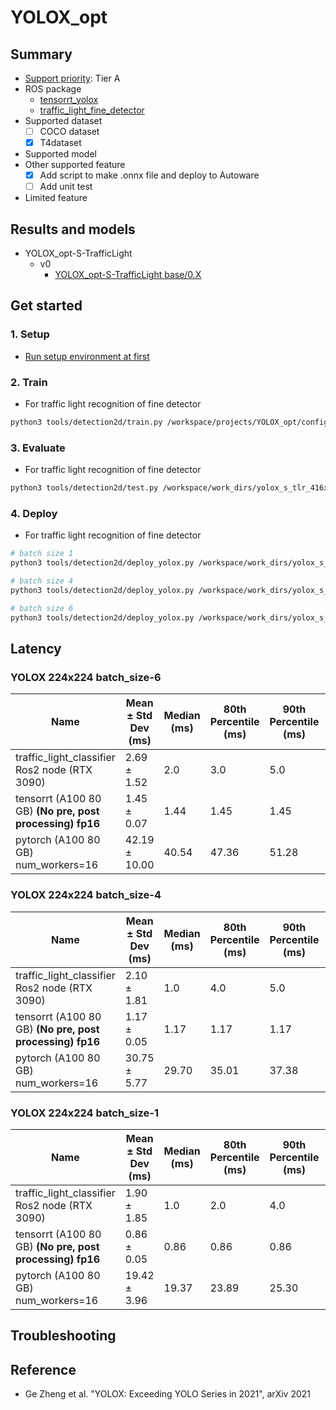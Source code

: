 # YOLOX_opt
## Summary

- [Support priority](https://github.com/tier4/AWML/blob/main/docs/design/autoware_ml_design.md#support-priority): Tier A
- ROS package
  - [tensorrt_yolox](https://github.com/autowarefoundation/autoware.universe/tree/main/perception/tensorrt_yolox)
  - [traffic_light_fine_detector](https://github.com/autowarefoundation/autoware.universe/tree/main/perception/autoware_traffic_light_fine_detector)
- Supported dataset
  - [ ] COCO dataset
  - [x] T4dataset
- Supported model
- Other supported feature
  - [x] Add script to make .onnx file and deploy to Autoware
  - [ ] Add unit test
- Limited feature

## Results and models

- YOLOX_opt-S-TrafficLight
  - v0
    - [YOLOX_opt-S-TrafficLight base/0.X](./docs/YOLOX_opt-S-TrafficLight/v0/base.md)

## Get started
### 1. Setup

- [Run setup environment at first](/tools/setting_environment/)

### 2. Train

- For traffic light recognition of fine detector

```bash
python3 tools/detection2d/train.py /workspace/projects/YOLOX_opt/configs/t4dataset/YOLOX_opt-S-TrafficLight/yolox_s_tlr_416x416_pedcar_t4dataset.py
```

### 3. Evaluate

- For traffic light recognition of fine detector

```bash
python3 tools/detection2d/test.py /workspace/work_dirs/yolox_s_tlr_416x416_pedcar_t4dataset/yolox_s_tlr_416x416_pedcar_t4dataset.py /workspace/work_dirs/yolox_s_tlr_416x416_pedcar_t4dataset/epoch_300.pth
```

### 4. Deploy

- For traffic light recognition of fine detector

```bash
# batch size 1
python3 tools/detection2d/deploy_yolox.py /workspace/work_dirs/yolox_s_tlr_416x416_pedcar_t4dataset/epoch_300.pth --input_size 416 416 --model yolox-s --batch_size 1 --output_onnx_file tlr_car_ped_yolox_s_batch_1.onnx

# batch size 4
python3 tools/detection2d/deploy_yolox.py /workspace/work_dirs/yolox_s_tlr_416x416_pedcar_t4dataset/epoch_300.pth --input_size 416 416 --model yolox-s --batch_size 4 --output_onnx_file tlr_car_ped_yolox_s_batch_4.onnx

# batch size 6
python3 tools/detection2d/deploy_yolox.py /workspace/work_dirs/yolox_s_tlr_416x416_pedcar_t4dataset/epoch_300.pth --input_size 416 416 --model yolox-s --batch_size 6 --output_onnx_file tlr_car_ped_yolox_s_batch_6.onnx
```

## Latency

### YOLOX 224x224 batch_size-6

| Name                                                    | Mean ± Std Dev (ms) | Median (ms) | 80th Percentile (ms) | 90th Percentile (ms) | 95th Percentile (ms) | 99th Percentile (ms)   |  
|---------------------------------------------------------|----------------------|------------|----------------------|----------------------|----------------------|------------------------|  
| traffic_light_classifier Ros2 node (RTX 3090)           | 2.69 ± 1.52          | 2.0        | 3.0                  | 5.0                  | 6.0                  | 8.00                   |  
| tensorrt (A100 80 GB) **(No pre, post processing) fp16**| 1.45 ± 0.07          | 1.44       | 1.45                 | 1.45                 | 1.45                 | 1.46                   | 
| pytorch (A100 80 GB) num_workers=16                     | 42.19 ± 10.00        | 40.54      | 47.36                | 51.28                | 55.14                | 68.69                  |  

### YOLOX 224x224 batch_size-4

| Name                                                    | Mean ± Std Dev (ms) | Median (ms) | 80th Percentile (ms) | 90th Percentile (ms) | 95th Percentile (ms) | 99th Percentile (ms)   |  
|---------------------------------------------------------|----------------------|------------|----------------------|----------------------|----------------------|------------------------|  
| traffic_light_classifier Ros2 node (RTX 3090)           | 2.10 ± 1.81          | 1.0        | 4.0                  | 5.0                  | 6.0                  | 8.00                   |  
| tensorrt (A100 80 GB) **(No pre, post processing) fp16**| 1.17 ± 0.05          | 1.17       | 1.17                 | 1.17                 | 1.18                 | 1.18                   | 
| pytorch (A100 80 GB) num_workers=16                     | 30.75 ± 5.77         | 29.70      | 35.01                | 37.38                | 39.46                | 46.72                  |  

### YOLOX 224x224 batch_size-1

| Name                                                    | Mean ± Std Dev (ms) | Median (ms) | 80th Percentile (ms) | 90th Percentile (ms) | 95th Percentile (ms) | 99th Percentile (ms)   |  
|---------------------------------------------------------|----------------------|------------|----------------------|----------------------|----------------------|------------------------|  
| traffic_light_classifier Ros2 node (RTX 3090)           | 1.90 ± 1.85          | 1.0        | 2.0                  | 4.0                  | 5.0                  | 6.00                   |  
| tensorrt (A100 80 GB) **(No pre, post processing) fp16**| 0.86 ± 0.05          | 0.86       | 0.86                 | 0.86                 | 0.86                 | 0.87                   |  
| pytorch (A100 80 GB) num_workers=16                     | 19.42 ± 3.96         | 19.37      | 23.89                | 25.30                | 26.37                | 29.27                  |  


## Troubleshooting

## Reference

- Ge Zheng et al. "YOLOX: Exceeding YOLO Series in 2021", arXiv 2021
